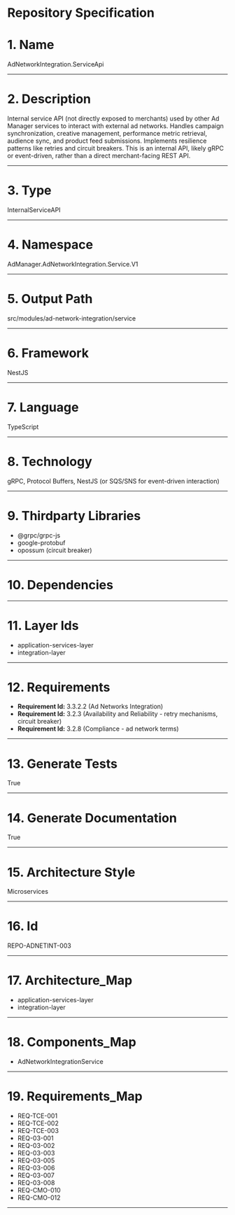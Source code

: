 # Repository Specification

# 1. Name
AdNetworkIntegration.ServiceApi


---

# 2. Description
Internal service API (not directly exposed to merchants) used by other Ad Manager services to interact with external ad networks. Handles campaign synchronization, creative management, performance metric retrieval, audience sync, and product feed submissions. Implements resilience patterns like retries and circuit breakers. This is an internal API, likely gRPC or event-driven, rather than a direct merchant-facing REST API.


---

# 3. Type
InternalServiceAPI


---

# 4. Namespace
AdManager.AdNetworkIntegration.Service.V1


---

# 5. Output Path
src/modules/ad-network-integration/service


---

# 6. Framework
NestJS


---

# 7. Language
TypeScript


---

# 8. Technology
gRPC, Protocol Buffers, NestJS (or SQS/SNS for event-driven interaction)


---

# 9. Thirdparty Libraries

- @grpc/grpc-js
- google-protobuf
- opossum (circuit breaker)


---

# 10. Dependencies



---

# 11. Layer Ids

- application-services-layer
- integration-layer


---

# 12. Requirements

- **Requirement Id:** 3.3.2.2 (Ad Networks Integration)  
- **Requirement Id:** 3.2.3 (Availability and Reliability - retry mechanisms, circuit breaker)  
- **Requirement Id:** 3.2.8 (Compliance - ad network terms)  


---

# 13. Generate Tests
True


---

# 14. Generate Documentation
True


---

# 15. Architecture Style
Microservices


---

# 16. Id
REPO-ADNETINT-003


---

# 17. Architecture_Map

- application-services-layer
- integration-layer


---

# 18. Components_Map

- AdNetworkIntegrationService


---

# 19. Requirements_Map

- REQ-TCE-001
- REQ-TCE-002
- REQ-TCE-003
- REQ-03-001
- REQ-03-002
- REQ-03-003
- REQ-03-005
- REQ-03-006
- REQ-03-007
- REQ-03-008
- REQ-CMO-010
- REQ-CMO-012


---

